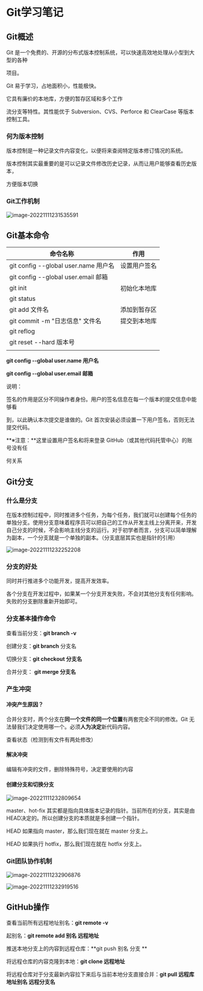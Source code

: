 # Git学习笔记

## Git概述

Git 是一个免费的、开源的分布式版本控制系统，可以快速高效地处理从小型到大型的各种

项目。

Git 易于学习，占地面积小，性能极快。 

它具有廉价的本地库，方便的暂存区域和多个工作

流分支等特性。其性能优于 Subversion、CVS、Perforce 和 ClearCase 等版本控制工具。

### **何为版本控制**

版本控制是一种记录文件内容变化，以便将来查阅特定版本修订情况的系统。

版本控制其实最重要的是可以记录文件修改历史记录，从而让用户能够查看历史版本，

方便版本切换

### Git工作机制

![image-20221111231535591](C:\Users\lenovo\AppData\Roaming\Typora\typora-user-images\image-20221111231535591.png)

## Git基本命令

| 命令名称                             | 作用         |
| ------------------------------------ | ------------ |
| git config --global user.name 用户名 | 设置用户签名 |
| git config --global user.email 邮箱  |              |
| git init                             | 初始化本地库 |
| git status                           |              |
| git add 文件名                       | 添加到暂存区 |
| git commit -m "日志信息" 文件名      | 提交到本地库 |
| git reflog                           |              |
| git reset --hard 版本号              |              |
|                                      |              |

**git config --global user.name 用户名**

**git config --global user.email 邮箱**

说明：

签名的作用是区分不同操作者身份。用户的签名信息在每一个版本的提交信息中能够看

到，以此确认本次提交是谁做的。Git 首次安装必须设置一下用户签名，否则无法提交代码。

**※注意：**这里设置用户签名和将来登录 GitHub（或其他代码托管中心）的账号没有任

何关系

## Git分支

### 什么是分支

在版本控制过程中，同时推进多个任务，为每个任务，我们就可以创建每个任务的单独分支。使用分支意味着程序员可以把自己的工作从开发主线上分离开来，开发自己分支的时候，不会影响主线分支的运行。对于初学者而言，分支可以简单理解为副本，一个分支就是一个单独的副本。（分支底层其实也是指针的引用）

![image-20221111232252208](C:\Users\lenovo\AppData\Roaming\Typora\typora-user-images\image-20221111232252208.png)

### 分支的好处

同时并行推进多个功能开发，提高开发效率。

各个分支在开发过程中，如果某一个分支开发失败，不会对其他分支有任何影响。失败的分支删除重新开始即可。

### 分支基本操作命令

查看当前分支：**git branch -v**

创建分支：**git branch** 分支名

切换分支：**git checkout 分支名**

合并分支： **git merge 分支名**

### 产生冲突

#### 冲突产生原因？

合并分支时，两个分支在**同一个文件的同一个位置**有两套完全不同的修改。Git 无法替我们决定使用哪一个。必须**人为决定**新代码内容。

查看状态（检测到有文件有两处修改）

#### 解决冲突

编辑有冲突的文件，删除特殊符号，决定要使用的内容

#### 创建分支和切换分支

![image-20221111232809654](C:\Users\lenovo\AppData\Roaming\Typora\typora-user-images\image-20221111232809654.png)

master、hot-fix 其实都是指向具体版本记录的指针。当前所在的分支，其实是由 HEAD决定的。所以创建分支的本质就是多创建一个指针。

HEAD 如果指向 master，那么我们现在就在 master 分支上。

HEAD 如果执行 hotfix，那么我们现在就在 hotfix 分支上。

### Git团队协作机制

![image-20221111232906876](C:\Users\lenovo\AppData\Roaming\Typora\typora-user-images\image-20221111232906876.png)

![image-20221111232919516](C:\Users\lenovo\AppData\Roaming\Typora\typora-user-images\image-20221111232919516.png)

## GitHub操作

查看当前所有远程地址别名：**git remote -v**

起别名：**git remote add 别名 远程地址**

推送本地分支上的内容到远程仓库：**git push 别名 分支 **

将远程仓库的内容克隆到本地：**git clone 远程地址**

将远程仓库对于分支最新内容拉下来后与当前本地分支直接合并：**git pull 远程库地址别名 远程分支名**

